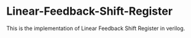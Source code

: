 # Linear-Feedback-Shift-Register
This is the implementation of Linear Feedback Shift Register in verilog.
